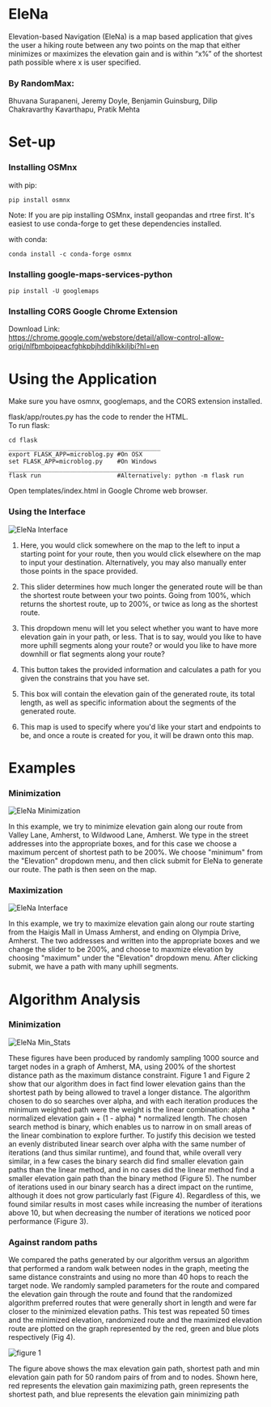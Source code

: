 # EleNa
Elevation-based Navigation (EleNa) is a map based application that gives the user a hiking route between any two points on the map that either minimizes or maximizes the elevation gain and is within “x%” of the shortest path possible where x is user specified.

### By RandomMax:
Bhuvana Surapaneni, Jeremy Doyle, Benjamin Guinsburg, Dilip Chakravarthy Kavarthapu, Pratik Mehta

# Set-up

### Installing OSMnx
with pip:
```
pip install osmnx
```
Note: If you are pip installing OSMnx, install geopandas and rtree first. It's easiest to use conda-forge to get these dependencies installed.

with conda:
```
conda install -c conda-forge osmnx
```

### Installing google-maps-services-python
```
pip install -U googlemaps

```
### Installing CORS Google Chrome Extension
Download Link:  
https://chrome.google.com/webstore/detail/allow-control-allow-origi/nlfbmbojpeacfghkpbjhddihlkkiljbi?hl=en

# Using the Application

Make sure you have osmnx, googlemaps, and the CORS extension installed.  

flask/app/routes.py has the code to render the HTML.  
To run flask:
```
cd flask
__________________________________________
export FLASK_APP=microblog.py #On OSX
set FLASK_APP=microblog.py    #On Windows
__________________________________________
flask run                     #Alternatively: python -m flask run
```
Open templates/index.html in Google Chrome web browser.

### Using the Interface
![EleNa Interface](Pictures/EleNa.PNG "Interface")

1. Here, you would click somewhere on the map to the left to input a starting point for your route, then you would click elsewhere on the map to input your destination. Alternatively, you may also manually enter those points in the space provided.

2. This slider determines how much longer the generated route will be than the shortest route between your two points. Going from 100%, which returns the shortest route, up to 200%, or twice as long as the shortest route.

3. This dropdown menu will let you select whether you want to have more elevation gain in your path, or less. That is to say, would you like to have more uphill segments along your route? or would you like to have more downhill or flat segments along your route?

4. This button takes the provided information and calculates a path for you given the constrains that you have set.
5. This box will contain the elevation gain of the generated route, its total length, as well as specific information about the segments of the generated route.

6. This map is used to specify where you'd like your start and endpoints to be, and once a route is created for you, it will be drawn onto this map.

# Examples

### Minimization
![EleNa Minimization](Pictures/EleNa_example_min.PNG)

In this example, we try to minimize elevation gain along our route from Valley Lane, Amherst, to Wildwood Lane, Amherst. We type in the street addresses into the appropriate boxes, and for this case we choose a maximum percent of shortest path to be 200%. We choose "minimum" from the "Elevation" dropdown menu, and then click submit for EleNa to generate our route. The path is then seen on the map.


### Maximization
![EleNa Interface](Pictures/EleNa_example_maximum.PNG)

In this example, we try to maximize elevation gain along our route starting from the Haigis Mall in Umass Amherst, and ending on Olympia Drive, Amherst. The two addresses and written into the appropriate boxes and we change the slider to be 200%, and choose to maxmize elevation by choosing "maximum" under the "Elevation" dropdown menu. After clicking submit, we have a path with many uphill segments.

# Algorithm Analysis

### Minimization
![EleNa Min_Stats](Pictures/min_stats.png)

These figures have been produced by randomly sampling 1000 source and target nodes in a graph of Amherst, MA, using 200% of the shortest distance path as the maximum distance constraint. Figure 1 and Figure 2 show that our algorithm does in fact find lower elevation gains than the shortest path by being allowed to travel a longer distance. The algorithm chosen to do so searches over alpha, and with each iteration produces the minimum weighted path were the weight is the linear combination: alpha * normalized elevation gain + (1 - alpha) * normalized length. The chosen search method is binary, which enables us to narrow in on small areas of the linear combination to explore further. To justify this decision we tested an evenly distributed linear search over alpha with the same number of iterations (and thus similar runtime), and found that, while overall very similar, in a few cases the binary search did find smaller elevation gain paths than the linear method, and in no cases did the linear method find a smaller elevation gain path than the binary method (Figure 5). The number of iterations used in our binary search has a direct impact on the runtime, although it does not grow particularly fast (Figure 4). Regardless of this, we found similar results in most cases while increasing the number of iterations above 10, but when decreasing the number of iterations we noticed poor performance (Figure 3).

### Against random paths

We compared the paths generated by our algorithm versus an algorithm that performed a random walk between nodes in the graph, meeting the same distance constraints and using no more than 40 hops to reach the target node. We randomly sampled parameters for the route and compared the elevation gain through the route and found that the randomized algorithm preferred routes that were generally short in length and were far closer to the minimized elevation paths. This test was repeated 50 times and the minimized elevation, randomized route and the maximized elevation route are plotted on the graph represented by the red, green and blue plots respectively (Fig 4).

![figure 1](Pictures/Figure_1.png)

The figure above shows the max elevation gain path, shortest path and min elevation gain path for 50 random pairs of from and to nodes. Shown here, red represents the elevation gain maximizing path, green represents the shortest path, and blue represents the elevation gain minimizing path
